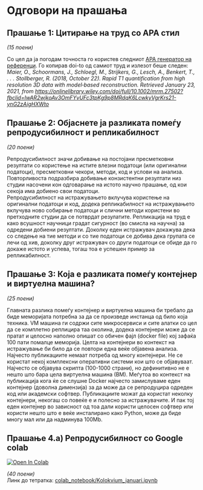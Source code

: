 # Одговори на прашања
## Прашање 1: Цитирање на труд со APA стил
*(15 поени)*<br>

Со цел да ја погодам точноста го користев следниот [APA генератор на референци](https://www.citationmachine.net/).
Го копирав doi-to од самиот труд и излезот беше следен:
<br>
<i> Maier, O., Schoormans, J., Schloegl, M., Strijkers, G., Lesch, A., Benkert, T., . . . Stollberger, R. (2018, October 22). Rapid T1 quantification from high resolution 3D data with model‐based reconstruction. Retrieved January 23, 2021, 
from https://onlinelibrary.wiley.com/doi/full/10.1002/mrm.27502?fbclid=IwAR2wjkoAv3OmFYvUFc3tpKg9p8MRdqK6LcwkyVgrKrs21-ynG2zAigHXWto </i>


## Прашање 2: Објаснете ја разликата помеѓу репродусибилност и репликабилност 
*(20 поени)*<br>

Репродусибилност значи добивање на постојани пресметковни резултати со користење на истите влезни податоци (или оригинални податоци), пресметковни чекори, методи, код и услови на анализа. 
Повторливоста подразбира добивање конзистентни резултати низ студии насочени кон одговарање на истото научно прашање, од кои секоја има добиено свои податоци.
<br>
Репродусибилност на истражувањето вклучува користење на оригинални податоци и код, додека репликабилност на истражувањето вклучува ново собирање податоци и слични методи користени во претходните студии да се потврдат резулатите. 
Репликација на труд е како всушност научници градат сигурност (во смисла на научна) за одредени добиени резултати. Доколку еден истражувач докажува дека со следење на тие методи и со тие податоци се добива дека групата се лечи од хив, 
доколку друг истражувач со други податоци се обиде да го докаже истото и успева, тогаш тоа е успешен пример за репликабилност.

## Прашање 3: Која е разликата помеѓу контејнер и виртуелна машина? 
*(25 поени)* <br>

Главната разлика помеѓу контејнер и виртуелна машина би требало да биде меморијата потребна за да се произведе инстанца од било која техника. VM машина ги содржи сите микросервиси и сите алатки со цел да се комплетно реплицира таа околина, 
додека контејнери може да се пратат и целосно наполно опишат со обичен фајл (docker file) кој зафаќа 100 пати помалце меморија. Целта на контејнери во контекст на истражување би било да се повтори една веќе објавена анализа. 
Најчесто публикациите немаат потреба од многу контејнери. Не се користат некој комплексни оперативни системи кои што се објавуваат. Најчесто се објавува скрипта (100-1000 страни), но дефинитивно не е нешто што бара цела виртуелна машина (ВМ). 
Меѓутоа во контекст на публикација кога ќе се слушне Docker најчесто замислуваме еден контејнер (доволна димензија) за да може да се репродуцира одреден код или академски софтвер. 
Публикациите можат да користат неколку контејнери, некогаш со повеќе е и полесно за истражувачите. И пак тој еден контејнер во зависност од тоа дали користи целосен софтвер или користи нешто што е веќе инсталирано како Python, може да биде многу мал или да надминува 100Mb. 


## Прашање 4.а) Репродусибилност со Google colab  
 [![Open In Colab](https://colab.research.google.com/assets/colab-badge.svg)](https://colab.research.google.com/drive/1U83kxeCRj55i0NC6n4o-s1XqVl4FWzpu?usp=sharing)
 
 *(40 поени)* <br>
Линк до тетратка: [colab_notebook/Kolokvium_januari.ipynb](https://colab.research.google.com/drive/1U83kxeCRj55i0NC6n4o-s1XqVl4FWzpu?usp=sharing)
